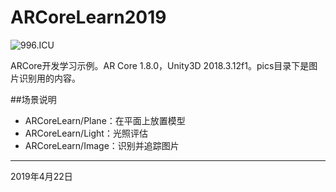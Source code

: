 # ARCoreLearn2019

 ![996.ICU](https://img.shields.io/badge/link-996.icu-red.svg)

ARCore开发学习示例。AR Core 1.8.0，Unity3D 2018.3.12f1。pics目录下是图片识别用的内容。

##场景说明

- ARCoreLearn/Plane：在平面上放置模型
- ARCoreLearn/Light：光照评估
- ARCoreLearn/Image：识别并追踪图片

----------

2019年4月22日